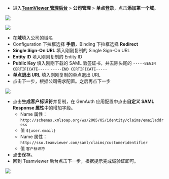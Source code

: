 <IntegrationDetailCard :title="`在 Teamviewer 中配置单点登录`">

- 进入[**TeamViewer 管理后台**](https://login.teamviewer.com/nav/managecompany/sso) > **公司管理** > **单点登录**，点击**添加第一个域**。

![](~@imagesZhCn/integration/teamviewer/1-1.png)

![](~@imagesZhCn/integration/teamviewer/1-2.png)

- 在**域**填入公司的域名
- Configuration 下拉框选择 **手册**，Binding 下拉框选择 **Redirect**
- **Single Sign-On URL** 填入刚刚复制的 Single Sign-On URL
- **Entity ID** 填入刚刚复制的 Entity ID
- **Public Key** 填入刚刚下载的 SAML 验签证书，并去除头尾的 `-----BEGIN CERTIFICATE-----` `-----END CERTIFICATE-----`
- **单点退出 URL** 填入刚刚复制的单点退出 URL
- 点击下一步，根据公司需求配置。之后再点下一步

![](~@imagesZhCn/integration/teamviewer/1-3.png)

- 点击**生成客户标识符**并复制，在 GenAuth 应用配置中点击**自定义 SAML Response 属性**中的增加字段。
  - Name 属性：`http://schemas.xmlsoap.org/ws/2005/05/identity/claims/emailaddress`
  - 值 `${user.email}`
  - Name 属性：`http://sso.teamviewer.com/saml/claims/customeridentifier`
  - 值 `客户标识符`
- 点击保存。
- 回到 Teamviewer 后台点击下一步，根据提示完成域验证即可。

![](~@imagesZhCn/integration/teamviewer/1-4.png)

</IntegrationDetailCard>
